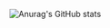 ![Anurag's GitHub stats](https://github-readme-stats.vercel.app/api?username=MartinFillon&show_icons=true&theme=synthwave)
